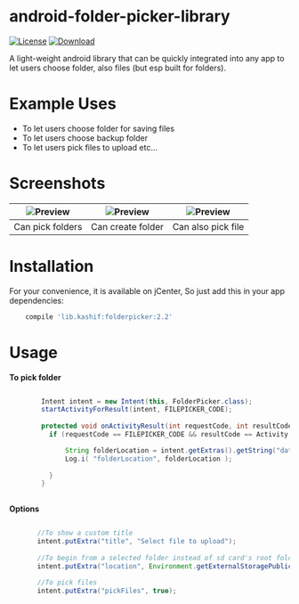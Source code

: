 # android-folder-picker-library
[![License](https://img.shields.io/badge/License-Apache%202.0-blue.svg)](https://opensource.org/licenses/Apache-2.0)
[ ![Download](https://api.bintray.com/packages/kashifo/android-folder-picker-library/android-folder-picker-library/images/download.svg) ](https://bintray.com/kashifo/android-folder-picker-library/android-folder-picker-library/_latestVersion)

A light-weight android library that can be quickly integrated into any app to let users choose folder, also files (but esp built for folders).

# Example Uses
- To let users choose folder for saving files
- To let users choose backup folder
- To let users pick files to upload
etc...

# Screenshots

|![Preview](https://github.com/kashifo/android-folder-picker-library/raw/master/screenshots/folderpicker-scr1.png) | ![Preview](https://github.com/kashifo/android-folder-picker-library/raw/master/screenshots/folderpicker-scr2.png) | ![Preview](https://github.com/kashifo/android-folder-picker-library/raw/master/screenshots/folderpicker-scr3.png) |
|:-------------------:|:------------------------:|:-----------------:|
| Can pick folders | Can create folder | Can also pick file |


# Installation

For your convenience, it is available on jCenter, So just add this in your app dependencies:
```gradle
    compile 'lib.kashif:folderpicker:2.2'
```
  
# Usage

**To pick folder**

```java

        Intent intent = new Intent(this, FolderPicker.class);
        startActivityForResult(intent, FILEPICKER_CODE);
        
        protected void onActivityResult(int requestCode, int resultCode, Intent intent) {
          if (requestCode == FILEPICKER_CODE && resultCode == Activity.RESULT_OK) {

              String folderLocation = intent.getExtras().getString("data");
              Log.i( "folderLocation", folderLocation );
            
          }
        }
        
 ```

**Options**


 ```java
 
        //To show a custom title
        intent.putExtra("title", "Select file to upload");
        
        //To begin from a selected folder instead of sd card's root folder. Example : Pictures directory
        intent.putExtra("location", Environment.getExternalStoragePublicDirectory(Environment.DIRECTORY_PICTURES).getAbsolutePath());
        
        //To pick files
        intent.putExtra("pickFiles", true);
        
  ```
